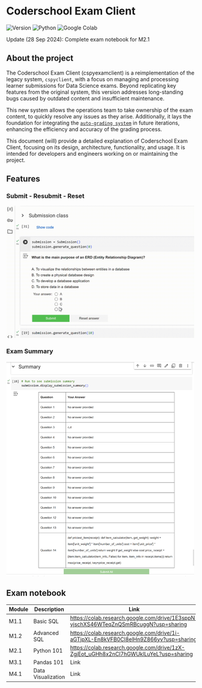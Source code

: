 # Coderschool Exam Client

![Version](https://img.shields.io/badge/Latest%20Version-v0.0.1-%2300b4d8.svg?&style=for-the-badge&logo=git&logoColor=white)
![Python](https://img.shields.io/badge/Python-%230096c7.svg?&style=for-the-badge&logo=python&logoColor=white)
![Google Colab](https://img.shields.io/badge/Google%20Colab-4285F4?style=for-the-badge&logo=googledrive&logoColor=white)

Update (28 Sep 2024): Complete exam notebook for M2.1

## About the project
The Coderschool Exam Client (cspyexamclient) is a reimplementation of the legacy system, `cspyclient`, with a focus on managing and processing learner submissions for Data Science exams. Beyond replicating key features from the original system, this version addresses long-standing bugs caused by outdated content and insufficient maintenance.

This new system allows the operations team to take ownership of the exam content, to quickly resolve any issues as they arise. Additionally, it lays the foundation for integrating the [`auto-grading system`](https://github.com/nauqh/autograde) in future iterations, enhancing the efficiency and accuracy of the grading process.

This document (will) provide a detailed explanation of Coderschool Exam Client, focusing on its design, architecture, functionality, and usage. It is intended for developers and engineers working on or maintaining the project.

## Features

### Submit - Resubmit - Reset

<img width="500" src="assets/test_submission.gif">

### Exam Summary

<img width="500" src="assets/exam_summary.png">

## Exam notebook
| Module       | Description       | Link                                                                                  |
|--------------|-------------------|---------------------------------------------------------------------------------------|
| M1.1         | Basic SQL         | https://colab.research.google.com/drive/1E3sppN-vjschXS46WTeqZnQSmRBcuggN?usp=sharing |
| M1.2         | Advanced SQL      | https://colab.research.google.com/drive/1i-aGTjpXL-En8kVFB0Cl8elHn9Z866yv?usp=sharing |
| M2.1         | Python 101        | https://colab.research.google.com/drive/1zX-ZgjEot_uGHh8x2nCl7hGWUklLuYeL?usp=sharing |
| M3.1         | Pandas 101        | Link                                                                                  |
| M4.1         | Data Visualization| Link                                                                                  |